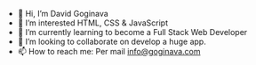 - 👋 Hi, I’m David Goginava
- 👀 I’m interested HTML, CSS & JavaScript
- 🌱 I’m currently learning to become a Full Stack Web Developer
- 💞️ I’m looking to collaborate on develop a huge app.
- 📫 How to reach me: Per mail info@goginava.com

<!---
Goginava/Goginava is a ✨ special ✨ repository because its `README.md` (this file) appears on your GitHub profile.
You can click the Preview link to take a look at your changes.
--->
